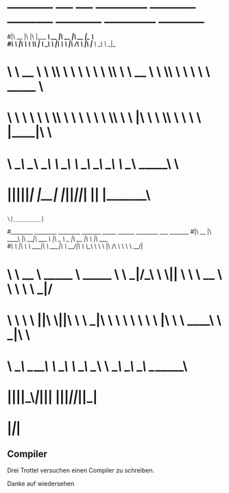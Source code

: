 # ________  ___  ___  _________  ________  ________  ________  _________  ________
#|\   __  \|\  \|\  \|\___   ___\\   __  \|\   __  \|\   __  \|\___   ___\\   ____\
#\ \  \|\  \ \  \\\  \|___ \  \_\ \  \|\  \ \  \|\ /\ \  \|\  \|___ \  \_\ \  \___|_
# \ \   __  \ \  \\\  \   \ \  \ \ \  \\\  \ \   __  \ \  \\\  \   \ \  \ \ \_____  \
#  \ \  \ \  \ \  \\\  \   \ \  \ \ \  \\\  \ \  \|\  \ \  \\\  \   \ \  \ \|____|\  \
#   \ \__\ \__\ \_______\   \ \__\ \ \_______\ \_______\ \_______\   \ \__\  ____\_\  \
#    \|__|\|__|\|_______|    \|__|  \|_______|\|_______|\|_______|    \|__| |\_________\
                                                                           \|_________|
#________  ________   ________  _______   _____ ______   ________  ___       _______
#|\   __  \|\   ____\ |\   ____\|\  ___ \ |\   _ \  _   \|\   __  \|\  \     |\  ___ \
#\ \  \|\  \ \  \___|_\ \  \___|\ \   __/|\ \  \\\__\ \  \ \  \|\ /\ \  \    \ \   __/|
# \ \   __  \ \_____  \\ \_____  \ \  \_|/_\ \  \\|__| \  \ \   __  \ \  \    \ \  \_|/__
#  \ \  \ \  \|____|\  \\|____|\  \ \  \_|\ \ \  \    \ \  \ \  \|\  \ \  \____\ \  \_|\ \
#   \ \__\ \__\____\_\  \ ____\_\  \ \_______\ \__\    \ \__\ \_______\ \_______\ \_______\
#    \|__|\|__|\_________\\_________\|_______|\|__|     \|__|\|_______|\|_______|\|_______|
#             \|_________\|_________|

## Compiler
Drei Trottel versuchen einen Compiler zu schreiben.

Danke auf wiedersehen

